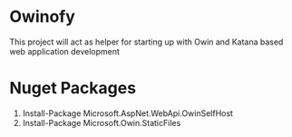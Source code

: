 # Owinofy
This project will act as helper for starting up with Owin and Katana based web application development

# Nuget Packages
1.	Install-Package Microsoft.AspNet.WebApi.OwinSelfHost
2.	Install-Package Microsoft.Owin.StaticFiles
